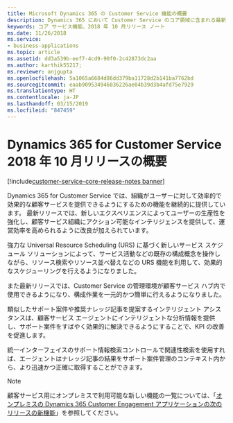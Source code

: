 ```yaml
---
title: Microsoft Dynamics 365 の Customer Service 機能の概要
description: Dynamics 365 において Customer Service のコア領域に含まれる最新の機能とエンゲージメントについて説明します
keywords: コア サービス機能、2018 年 10 月リリース ノート
ms.date: 11/26/2018
ms.service:
- business-applications
ms.topic: article
ms.assetid: dd3a539b-eef7-4cd9-90f0-2c42873dc2aa
ms.author: karthik55217;
ms.reviewer: anjgupta
ms.openlocfilehash: 5a1065a6684d86dd379ba11728d2b141ba7762bd
ms.sourcegitcommit: eaab909534946036226ae04b39d3b4afd75e7929
ms.translationtype: HT
ms.contentlocale: ja-JP
ms.lasthandoff: 03/15/2019
ms.locfileid: "847459"
---
```

# <a name="overview-of-dynamics-365-for-customer-service-october-18-release"></a>Dynamics 365 for Customer Service 2018 年 10 月リリースの概要

[!include[customer-service-core-release-notes banner](../../includes/customer-service-core-release-notes.md)]

Dynamics 365 for Customer Service では、組織がユーザーに対して効率的で効果的な顧客サービスを提供できるようにするための機能を継続的に提供しています。 最新リリースでは、新しいエクスペリエンスによってユーザーの生産性を強化し、顧客サービス組織にアクション可能なインテリジェンスを提供して、運営効率を高められるように改良が加えられています。

強力な Universal Resource Scheduling (URS) に基づく新しいサービス スケジュール ソリューションによって、サービス活動などの既存の構成概念を操作しながら、リソース検索やリソース並べ替えなどの URS 機能を利用して、効果的なスケジューリングを行えるようになりました。 

また最新リリースでは、Customer Service の管理環境が顧客サービス ハブ内で使用できるようになり、構成作業を一元的かつ簡単に行えるようになりました。 

類似したサポート案件や推奨ナレッジ記事を提案するインテリジェント アシスタンスは、顧客サービス エージェントにインテリジェントな分析情報を提供し、サポート案件をすばやく効果的に解決できるようにすることで、KPI の改善を促進します。

統一インターフェイスのサポート情報検索コントロールで関連性検索を使用すれば、エージェントはナレッジ記事の結果をサポート案件管理のコンテキスト内から、より迅速かつ正確に取得することができます。 


> [!NOTE]
> 顧客サービス用にオンプレミスで利用可能な新しい機能の一覧については、「[オンプレミスの Dynamics 365 Customer Engagement アプリケーションの次のリリースの新機能](https://docs.microsoft.com/dynamics365/get-started/whats-new/customer-engagement/dynamics365-on-premises-features/)」を参照してください。 
